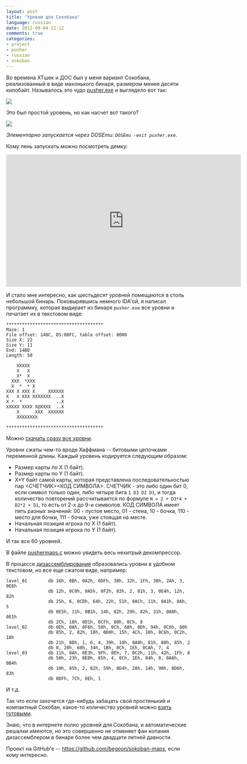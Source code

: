 ```yaml
---
layout: post
title: "Уровни для Сокобана"
language: russian
date: 2012-09-04 22:12
comments: true
categories: 
- project
- pusher
- russian
- sokoban
---
```

Во времена XTшек и ДОС был у меня вариант Сокобана, реализованный в виде
махонького бинаря, размером менее десяти килобайт. Называлось это чудо [pusher.exe][] и выглядело вот так:

[pusher.exe]: /files/pusher.zip

![](/images/blog/pusher-sokoban-level-01.png)

Это был простой уровень, но как насчет вот такого?

![](/images/blog/pusher-sokoban-level-59.png)

*Элементарно запускается через DOSEmu: `DOSEmu -exit pusher.exe`.*

Кому лень запускать можно посмотреть демку:

<iframe width="640" height="360" src="https://www.youtube.com/embed/3zi-ZuL6GKI" frameborder="0" allowfullscreen></iframe>

И стало мне интересно, как шестьдесят уровней помещаются в столь небольшой
бинарь. Поковырявшись немного IDA'ой, я написал программку, которая выдирает
из бинаря `pusher.exe` все уровни и печатает их в текстовом виде:

    *************************************
    Maze: 1
    File offset: 148C, DS:00FC, table offset: 0000
    Size X: 22
    Size Y: 11
    End: 14BD
    Length: 50

        XXXXX
        X   X
        X*  X
      XXX  *XXX
      X  *  * X
    XXX X XXX X     XXXXXX
    X   X XXX XXXXXXX  ..X
    X *  *             ..X
    XXXXX XXXX X@XXXX  ..X
        X      XXX  XXXXXX
        XXXXXXXX

    *************************************
    
Можно [скачать сразу все уровни][sokoban-maps-60-plain.txt].

[sokoban-maps-60-plain.txt]: https://raw.github.com/begoon/sokoban-maps/master/maps/sokoban-maps-60-plain.txt

Уровни сжаты чем-то вроде Хаффмана -- битовыми цепочками переменной длины.
Каждый уровень кодируется следующим образом:

* Размер карты по X (1 байт).
* Размер карты по Y (1 байт).
* X*Y байт самой карты, которая представлена последовательностью пар 
  <СЧЕТЧИК><КОД СИМВОЛА>. СЧЕТЧИК - это либо один бит 0, если символ
  только один, либо четыре бита `1 D3 D2 D1`, и тогда количество повторений
  рассчитывается по формуле `N = 2 + D3*4 + D2*2 + D1`, то есть от 2-х до
  9-и символов. КОД СИМВОЛА имеет пять разных значений: 00 - пустое место,
  01 - стена, 10 - бочка, 110 - место для бочки, 111 - бочка, уже стоящая
  на месте. 
* Начальная позиция игрока по X (1 байт).
* Начальная позиция игрока по Y (1 байт).

И так все 60 уровней.

В файле [pushermaps.c][] можно увидеть весь нехитрый декомпрессор.

[pushermaps.c]: https://github.com/begoon/sokoban-maps/blob/master/pushermaps.c

В процессе [дизассемблирования][pusher.lst] образовались уровни в удобном
текстовом, но все еще сжатом виде, например:

    level_01        db 16h, 0Bh, 0A2h, 0DFh, 38h, 32h, 1Fh, 38h, 2Ah, 3, 0E6h
                    db 12h, 0C0h, 0A5h, 0F2h, 83h, 2, 81h, 3, 0E4h, 12h, 82h
                    db 25h, 6, 0CDh, 64h, 22h, 51h, 0ACh, 11h, 0A1h, 0Ah, 5
                    db 0E5h, 11h, 0B1h, 14h, 82h, 29h, 82h, 31h, 0A0h, 0E1h
                    db 2Ch, 18h, 0D1h, 0CFh, 80h, 0Ch, 8
    level_02        db 0Eh, 0Ah, 0F6h, 58h, 0Ch, 68h, 0Dh, 94h, 0C6h, 80h
                    db 85h, 2, 82h, 18h, 0D0h, 15h, 4Ch, 10h, 0C6h, 0C2h, 18h
                    db 21h, 8Dh, 1, 6, 4, 39h, 10h, 0A0h, 81h, 80h, 85h, 2
                    db 8, 20h, 60h, 34h, 1Bh, 0Ch, 1Eh, 0CAh, 7, 4
    level_03        db 11h, 0Ah, 0E3h, 9Fh, 0Eh, 7, 0C2h, 11h, 42h, 1Fh, 8
                    db 50h, 23h, 0E0h, 85h, 4, 0Ch, 1Eh, 84h, 8, 0A6h, 0B4h
                    db 10h, 85h, 2, 82h, 59h, 0D4h, 28h, 14h, 90h, 0D6h, 83h
                    db 0DFh, 7Ch, 0Eh, 1

И т.д. 

Так что если захочется где-нибудь забацать свой простенький и компактный 
Сокобан, какое-то количество уровней можно
[взять готовыми][sokoban-maps-60-compressed.txt].

[pusher.lst]: https://github.com/begoon/sokoban-maps/blob/master/disasm/pusher.lst
[sokoban-maps-60-compressed.txt]: https://github.com/begoon/sokoban-maps/blob/master/maps/sokoban-maps-60-compressed.txt

Знаю, что в интернете полно уровней для Сокобана, и автоматические решалки
имеются, но это совершенно не отменяет фан копания дизассемблером в бинаре
более чем двадцати летней давности.

Проект на GitHub'e -- https://github.com/begoon/sokoban-maps, если кому
интересно.
